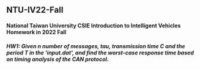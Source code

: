 ## NTU-IV22-Fall
#### National Taiwan University CSIE Introduction to Intelligent Vehicles Homework in 2022 Fall
##### HW1: Given n number of messages, tau, transmission time C and the period T in the 'input.dat', and find the worst-case response time based on timing analysis of the CAN protocol.
